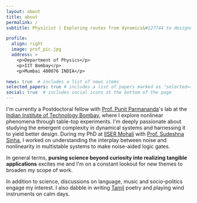 ```yaml
---
layout: about
title: about
permalink: /
subtitle: Physicist | Exploring routes from dynamics&#127744 to design&#10052.  #<a href='#'>Affiliations</a>. Address. Contacts. Moto. Etc.

profile:
  align: right
  image: prof_pic.jpg
  address: >
    <p>Department of Physics</p>
    <p>IIT Bombay</p>
    <p>Mumbai 400076 INDIA</p>

news: true  # includes a list of news items
selected_papers: true # includes a list of papers marked as "selected={true}"
social: true  # includes social icons at the bottom of the page
---
```


I'm currently a Postdoctoral fellow with [Prof. Punit Parmananda](https://iitb.irins.org/profile/155601)'s lab at the [Indian Institute of Technology Bombay](https://www.iitb.ac.in/), where I explore nonlinear phenomena through table-top experiments. I'm deeply passionate about studying the emergent complexity in dynamical systems and harnessing it to yield better design. During my PhD at [IISER Mohali](https://www.iisermohali.ac.in/) with [Prof. Sudeshna Sinha](https://www.iisermohali.ac.in/faculty/dps/sudeshna), I worked on understanding the interplay between noise and nonlinearity in multistable systems to make noise-aided logic gates. 

In general terms, **pursing science beyond curiosity into realizing tangible applications** excites me and I'm on a constant lookout for new themes to broaden my scope of work. 

In addition to science, discussions on language, music and socio-politics engage my interest. I also dabble in writing [Tamil](https://en.wikipedia.org/wiki/Tamil_language) poetry and playing wind instruments on calm days.  